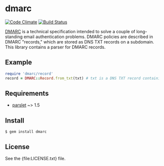 dmarc
=====

[![Code Climate](https://codeclimate.com/github/trailofbits/dmarc.png)](https://codeclimate.com/github/trailofbits/dmarc) [![Build Status](https://travis-ci.org/trailofbits/dmarc.svg)](https://travis-ci.org/trailofbits/dmarc)

[DMARC] is a technical specification intended to solve a couple of long-standing
email authentication problems. DMARC policies are described in DMARC "records," 
which are stored as DNS TXT records on a subdomain. This library contains a
parser for DMARC records.

Example
-------

```ruby
require 'dmarc/record'
record = DMARC::Record.from_txt(txt) # txt is a DNS TXT record containing the DMARC policy
```

Requirements
------------

* [parslet] ~> 1.5

Install
-------

    $ gem install dmarc

License
-------

See the {file:LICENSE.txt} file.

[DMARC]: http://tools.ietf.org/html/draft-kucherawy-dmarc-base-02
[parslet]: http://kschiess.github.io/parslet/
